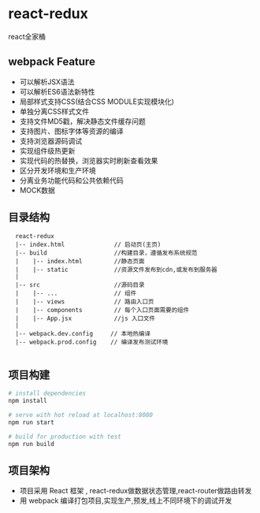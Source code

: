 # react-redux
react全家桶
## webpack Feature

   - 可以解析JSX语法
   - 可以解析ES6语法新特性
   - 局部样式支持CSS(结合CSS MODULE实现模块化)
   - 单独分离CSS样式文件
   - 支持文件MD5戳，解决静态文件缓存问题
   - 支持图片、图标字体等资源的编译
   - 支持浏览器源码调试
   - 实现组件级热更新
   - 实现代码的热替换，浏览器实时刷新查看效果
   - 区分开发环境和生产环境
   - 分离业务功能代码和公共依赖代码  
   - MOCK数据
    
##  目录结构
```
  react-redux
  |-- index.html              // 启动页(主页)
  |-- build                   //构建目录，遵循发布系统规范
  |    |-- index.html         //静态页面
  |    |-- static             //资源文件发布到cdn,或发布到服务器  
  |
  |-- src                     //源码目录
  |    |-- ...                // 组件
  |    |-- views              // 路由入口页
  |    |-- components         // 每个入口页面需要的组件
  |    |-- App.jsx            //js 入口文件
  |
  |-- webpack.dev.config     // 本地热编译
  |-- webpack.prod.config    // 编译发布测试环境
 
```


## 项目构建

``` bash
# install dependencies
npm install

# serve with hot reload at localhost:8080
npm run start

# build for production with test
npm run build

```

  
## 项目架构 
  
   - 项目采用 React 框架 , react-redux做数据状态管理,react-router做路由转发
   - 用 webpack 编译打包项目,实现生产,预发,线上不同环境下的调试开发

